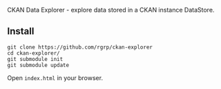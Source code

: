 CKAN Data Explorer - explore data stored in a CKAN instance DataStore.

## Install

    git clone https://github.com/rgrp/ckan-explorer
    cd ckan-explorer/
    git submodule init
    git submodule update

Open `index.html` in your browser.

